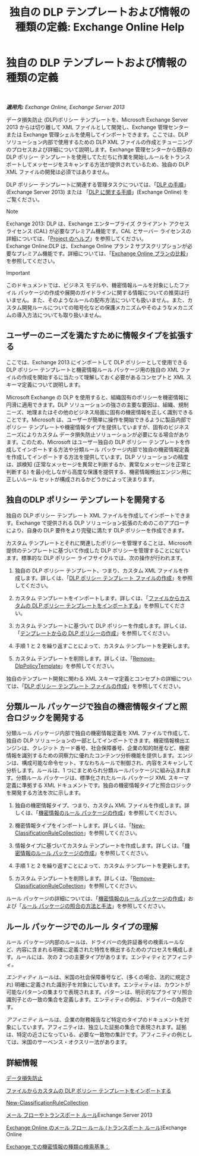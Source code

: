 ﻿---
title: '独自の DLP テンプレートおよび情報の種類の定義: Exchange Online Help'
TOCTitle: 独自の DLP テンプレートおよび情報の種類の定義
ms:assetid: f4622dba-3347-4758-b4a2-f01b043c908c
ms:mtpsurl: https://technet.microsoft.com/ja-jp/library/JJ674310(v=EXCHG.150)
ms:contentKeyID: 49896554
ms.date: 05/22/2018
mtps_version: v=EXCHG.150
ms.translationtype: HT
---

# 独自の DLP テンプレートおよび情報の種類の定義

 

_**適用先:** Exchange Online, Exchange Server 2013_

データ損失防止 (DLP)ポリシー テンプレートを、Microsoft Exchange Server 2013 からは切り離して XML ファイルとして開発し、Exchange 管理センターまたは Exchange 管理シェルを使用してインポートできます。ここでは、DLP ソリューション内部で使用するための DLP XML ファイルの作成とチューニングのプロセスおよび詳細について説明します。Exchange 管理センターから既存の DLP ポリシー テンプレートを使用してただちに作業を開始しルールをトランスポートしてメッセージをスキャンする方法が提供されているため、独自の DLP XML ファイルの開発は必須ではありません。

DLP ポリシー テンプレートに関連する管理タスクについては、「[DLP の手順](dlp-procedures-exchange-2013-help.md)」(Exchange Server 2013) または 「[DLP に関する手順](https://technet.microsoft.com/ja-jp/library/jj938003\(v=exchg.150\))」(Exchange Online) をご覧ください。


> [!NOTE]
> Exchange 2013: DLP は、Exchange エンタープライズ クライアント アクセス ライセンス (CAL) が必要なプレミアム機能です。CAL とサーバー ライセンスの詳細については、「<A href="https://go.microsoft.com/fwlink/p/?linkid=237292">Project のヘルプ</A>」を参照してください。<BR>Exchange Online:DLP は、Exchange Online プラン 2 サブスクリプションが必要なプレミアム機能です。詳細については、「<A href="https://go.microsoft.com/fwlink/p/?linkid=286154">Exchange Online プランの比較</A>」を参照してください。




> [!IMPORTANT]
> このドキュメントでは、ビジネス モデルや、機密情報ルールを対象にしたファイル パッケージの作成や展開のガイドラインに関する情報についての推奨は行いません。また、そのようなルールの配布方法についても扱いません。また、カスタム開発ルールについての暗号化などの保護メカニズムやそのようなメカニズムの導入方法についても取り扱いません。



## ユーザーのニーズを満たすために情報タイプを拡張する

ここでは、Exchange 2013 にインポートして DLP ポリシーとして使用できる DLP ポリシー テンプレートと機密情報ルール パッケージ用の独自の XML ファイルの作成を開始するに当たって理解しておく必要があるコンセプトと XML スキーマ定義について説明します。

Microsoft Exchange の DLP を使用すると、組織固有のポリシーを機密情報に円滑に適用できます。DLP ソリューションの強さの主要な要因は、組織、規制ニーズ、地理またはその他のビジネス局面に固有の機密情報を正しく識別できることです。Microsoft は、ユーザーが簡単に操作を開始できるように製品内部でポリシー テンプレートや機密情報タイプを提供していますが、固有のビジネス ニーズによりカスタム データ損失防止ソリューションが必要になる場合があります。このため、Microsoft はユーザー独自の DLP ポリシー テンプレートを作成してインポートする方法や分類ルール パッケージ内部で独自の機密情報定義を作成してインポートする方法を提供しています。DLP ソリューションの精度は、誤検知 (正常なメッセージを異常と判断するか、異常なメッセージを正常と判断する) を最小化しながら高度な保護を提供する、機密情報検出エンジン用に正しいルール セットが構成されるかどうかによって決まります。

## 独自のDLP ポリシー テンプレートを開発する

独自の DLP ポリシー テンプレート XML ファイルを作成してインポートできます。Exchange で提供される DLP ソリューション拡張のためのこのアプローチにより、自身の DLP 要件をより完璧に満たす DLP ポリシーを作成できます。

カスタム テンプレートとそれに関連したポリシーを管理することは、Microsoft 提供のテンプレートに基づいて作成した DLP ポリシーを管理することに似ています。標準的な DLP ポリシー ライフサイクルでは、次の操作が行われます。

1.  独自の DLP ポリシー テンプレート、つまり、カスタム XML ファイルを作成します。詳しくは、「[DLP ポリシー テンプレート ファイルの作成](xml-rule-schema-and-rule-structure-guide-for-dlp-policy-files.md)」を参照してください。

2.  カスタム テンプレートをインポートします。詳しくは、「[ファイルからカスタムの DLP ポリシー テンプレートをインポートする](import-a-custom-dlp-policy-template-from-a-file-exchange-2013-help.md)」を参照してください。

3.  カスタム テンプレートに基づいて DLP ポリシーを作成します。詳しくは、「[テンプレートからの DLP ポリシーの作成](how-to-new-dlp-data-loss-prevention-policy-template.md)」を参照してください。

4.  手順 1 と 2 を繰り返すことによって、カスタム テンプレートを更新します。

5.  カスタム テンプレートを削除します。詳しくは、「[Remove-DlpPolicyTemplate](https://technet.microsoft.com/ja-jp/library/jj215739\(v=exchg.150\))」を参照してください。

独自のテンプレート開発に関わる XML スキーマ定義とコンセプトの詳細については、「[DLP ポリシー テンプレート ファイルの作成](xml-rule-schema-and-rule-structure-guide-for-dlp-policy-files.md)」を参照してください。

## 分類ルール パッケージで独自の機密情報タイプと照合ロジックを開発する

分類ルール パッケージ内部で独自の機密情報定義を XML ファイルで作成して、独自の DLP ソリューションの一部としてインポートできます。機密情報検出エンジンは、クレジット カード番号、社会保障番号、企業の知的財産など、機密情報を識別するための洞察力に優れたコンテンツ分析機能を提供します。エンジンは、構成可能な命令セット、すなわちルールで制御され、内容をスキャンして分析します。ルールは、1 つにまとめられ分類ルールパッケージに組み込まれます。分類ルール パッケージは、標準化されたルール パッケージ XML スキーマ定義に準拠する XML ドキュメントです。独自の機密情報タイプと照合ロジックを開発する方法を次に示します。

1.  独自の機密情報タイプ、つまり、カスタム XML ファイルを作成します。詳しくは、「[機密情報のルール パッケージの作成](technical-description-of-xml-schema-for-dlp-rule-packages.md)」を参照してください。

2.  機密情報タイプをインポートします。詳しくは、「[New-ClassificationRuleCollection](https://technet.microsoft.com/ja-jp/library/jj218619\(v=exchg.150\))」を参照してください。

3.  情報タイプに基づいてカスタム テンプレートを作成します。詳しくは、「[機密情報のルール パッケージの作成](technical-description-of-xml-schema-for-dlp-rule-packages.md)」を参照してください。

4.  手順 1 と 2 を繰り返すことによって、カスタム テンプレートを更新します。

5.  カスタム テンプレートを削除します。詳しくは、「[Remove-ClassificationRuleCollection](https://technet.microsoft.com/ja-jp/library/jj218670\(v=exchg.150\))」を参照してください。

ルール パッケージの詳細については、「[機密情報のルール パッケージの作成](technical-description-of-xml-schema-for-dlp-rule-packages.md)」および「[ルール パッケージの照合の方法と手法](technical-description-of-xsd-rule-matching-for-dlp-rule-packages.md)」を参照してください。

## ルール パッケージでのルール タイプの理解

ルール パッケージ内部のルールは、ドライバーの免許証番号の検索ルールなど、内容に含まれる明確に定義された特性を検出するためのプロセスを構成します。ルールには、次の 2 つの主要タイプがあります。エンティティとアフィニティ。

*エンティティ* ルールは、米国の社会保障番号など、(多くの場合、法的に規定され) 明確に定義された識別子を対象にしています。エンティティは、カウントが可能なパターンの集まりで表現されます。パターンは、明示的なプライマリ照合識別子との一致の集合を定義します。エンティティの例は、ドライバーの免許です。

*アフィニティ* ルールは、企業の財務報告など特定のタイプのドキュメントを対象にしています。アフィニティは、独立した証拠の集合で表現されます。証拠は、特定の近さになっている、必要な一致物の集計です。アフィニティの例としては、米国のサーベンス・オクスリー法があります。

## 詳細情報

[データ損失防止](technical-overview-of-dlp-data-loss-prevention-in-exchange.md)

[ファイルからカスタムの DLP ポリシー テンプレートをインポートする](import-a-custom-dlp-policy-template-from-a-file-exchange-2013-help.md)

[New-ClassificationRuleCollection](https://technet.microsoft.com/ja-jp/library/jj218619\(v=exchg.150\))

[メール フローやトランスポート ルール](mail-flow-rules-transport-rules-in-exchange-2013-exchange-2013-help.md)Exchange Server 2013

[Exchange Online のメール フロー ルール (トランスポート ルール)](https://technet.microsoft.com/ja-jp/library/jj919238\(v=exchg.150\))Exchange Online

[Exchange での機密情報の種類の検索基準：](what-the-sensitive-information-types-in-exchange-look-for-exchange-online-help.md)

